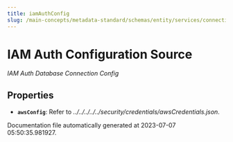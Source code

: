 ```yaml
---
title: iamAuthConfig
slug: /main-concepts/metadata-standard/schemas/entity/services/connections/database/common/iamauthconfig
---
```


# IAM Auth Configuration Source

*IAM Auth Database Connection Config*

## Properties

- **`awsConfig`**: Refer to *../../../../../security/credentials/awsCredentials.json*.


Documentation file automatically generated at 2023-07-07 05:50:35.981927.
